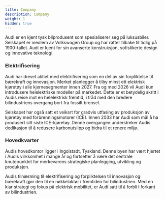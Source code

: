 ```yaml
---
title: Company
description: Company
weight: 1
hidden: true
---
```


Audi er en kjent tysk bilprodusent som spesialiserer seg på luksusbiler. Selskapet er medlem av Volkswagen Group og har røtter tilbake til tidlig på 1900-tallet. Audi er kjent for sin avanserte konstruksjon, sofistikerte design og innovative teknologi.

### Elektrifisering

Audi har drevet aktivt med elektrifisering som en del av sin forpliktelse til bærekraft og innovasjon. Merket planlegger å tilby minst ett elektrisk kjøretøy i alle kjernesegmenter innen 2027. Fra og med 2026 vil Audi kun introdusere helelektriske modeller på markedet. Dette er et betydelig skritt i Audis reise mot en helelektrisk fremtid, i tråd med den bredere bilindustriens overgang bort fra fossilt brensel.

Selskapet har også satt et veikart for gradvis utfasing av produksjon av kjøretøy med forbrenningsmotorer (ICE). Innen 2033 har Audi som mål å ha produsert sitt siste ICE-kjøretøy. Denne overgangen understreker Audis dedikasjon til å redusere karbonutslipp og bidra til et renere miljø.

### Hovedkvarter

Audis hovedkontor ligger i Ingolstadt, Tyskland. Denne byen har vært hjertet i Audis virksomhet i mange år og fortsetter å være det sentrale knutepunktet for merkevarens strategiske planlegging, utvikling og produksjon.

Audis tilnærming til elektrifisering og forpliktelsen til innovasjon og bærekraft gjør den til en nøkkelaktør i fremtiden for bilindustrien. Med en klar strategi og fokus på elektrisk mobilitet, er Audi satt til å forbli i forkant av bilindustrien.